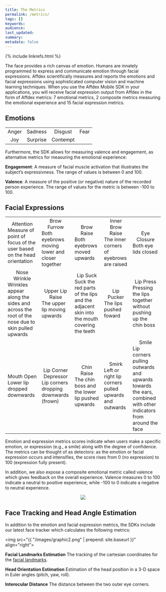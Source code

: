 ```yaml
---
title: The Metrics
permalink: /metrics/
tags: []
keywords: 
audience: 
last_updated: 
summary: 
metadata: false
---
```

{% include linkrefs.html %} 

The face provides a rich canvas of emotion. Humans are innately programmed to express and communicate emotion through facial expressions. Affdex scientifically measures and reports the emotions and facial expressions using sophisticated computer vision and machine learning techniques. When you use the Affdex Mobile SDK in your applications, you will receive facial expression output from Affdex in the form of Affdex metrics: 7 emotional metrics, 2 composite metrics measuring the emotional experience and 15 facial expression metrics.

## Emotions

<table>
<tr>
<td><img src="../images/faces/Anger.jpg" alt="" title="Anger" align=center>
<center>Anger</center></td>
<td><img src="../images/faces/Sadness.jpg" alt="" title="Sadness" align=center>
<center>Sadness</center></td>
<td><img src="../images/faces/Disgust.jpg" alt="" title="Disgust" align=center>
<center>Disgust</center></td>
<td><img src="../images/faces/Fear.jpg" alt="" title="Fear" align=center>
<center>Fear</center></td>
</tr>
<tr>
<td><img src="../images/faces/Joy.jpg" alt="" title="Joy" align=center>
<center>Joy</center></td>
<td><img src="../images/faces/Surprise.jpg" alt="" title="Surprise" align=center>
<center>Surprise</center></td>
<td><img src="../images/faces/Contempt.jpg" alt="" title="Contempt" align=center>
<center>Contempt</center></td>
</tr>
</table>

Furthermore, the SDK allows for measuring valence and engagement, as alternative metrics for measuring the emotional experience:

<strong>Engagement</strong>: A measure of facial muscle activation that illustrates the subject’s expressivness. The range of values is between 0 and 100.

<strong>Valence</strong>: A measure of the positive (or negative) nature of the recorded person experience. The range of values for the metric is between -100 to 100.

## Facial Expressions 

<table>
<tr>
<td><img src="../images/faces/Attention.jpg" alt="" title="Attention" align=center>
<center>Attention</center>
Measure of point of focus of the user based on the head orientation</td>
<td><img src="../images/faces/Brow%20Furrow.jpg" alt="" title="Brow Furrow" align=center>
<center>Brow Furrow</center>
Both eyebrows moving lower and closer together</td>
<td><img src="../images/faces/Brow%20Raise.jpg" alt="" title="Brow Raise" align=center>
<center>Brow Raise</center>
Both eyebrows moved upwards</td>
<td><img src="../images/faces/Inner%20Brow%20Raise.jpg" alt="" title="Inner Brow Raise" align=center>
<center>Inner Brow Raise</center>
The inner corners of eyebrows are raised</td>
<td><img src="../images/faces/Eye%20Closure.jpg" alt="" title="Eye Closure" align=center>
<center>Eye Closure</center>
Both eye lids closed</td>
</tr>
<tr>
<td><img src="../images/faces/Nose%20Wrinkle.jpg" alt="" title="Nose Wrinkle" align=center>
<center>Nose Wrinkle</center>
Wrinkles appear along the sides and across the root of the nose due to skin pulled upwards</td>
<td><img src="../images/faces/Upper%20Lip%20Raise.jpg" alt="" title="Upper Lip Raise" align=center>
<center>Upper Lip Raise</center>
The upper lip moving upwards</td>
<td><img src="../images/faces/Lip%20Suck.jpg" alt="" title="Lip Suck" align=center>
<center>Lip Suck</center>
Suck the red parts of the lips and the adjacent skin into the mouth covering the teeth</td>
<td><img src="../images/faces/Lip%20Pucker.jpg" alt="" title="Lip Pucker" align=center>
<center>Lip Pucker</center>
The lips pushed foward</td>
<td><img src="../images/faces/Lip%20Press.jpg" alt="" title="Lip Press" align=center>
<center>Lip Press</center>
Pressing the lips together without pushing up the chin boss</td>
</tr>
<tr>
<td><img src="../images/faces/Mouth%20Open.jpg" alt="" title="Mouth Open" align=center>
<center>Mouth Open</center>
Lower lip dropped downwards</td>
<td><img src="../images/faces/Lip%20Depressor.jpg" alt="" title="Lip Depressor" align=center>
<center>Lip Corner Depressor</center>
Lip corners dropping downwards (frown)</td>
<td><img src="../images/faces/Chin%20Raise.jpg" alt="" title="Chin Raise" align=center>
<center>Chin Raise</center>
The chin boss and the lower lip pushed upwards</td>
<td><img src="../images/faces/Smirk.jpg" alt="" title="Smirk" align=center>
<center>Smirk</center>
Left or right lip corners pulled upwards and outwards</td>
<td><img src="../images/faces/Smile.jpg" alt="" title="Smile" align=center>
<center>Smile</center>
Lip corners pulling outwards and upwards towards the ears, combined with other indicators from around the face</td>
</tr>
</table>

Emotion and expression metrics scores indicate when users make a specific emotion, or expression (e.g., a smile) along with the degree of confidence. The metrics can be thought of as detectors: as the emotion or facial expression occurs and intensifies, the score rises from 0 (no expression) to 100 (expression fully present). 

In addition, we also expose a composite emotional metric called valence which gives feedback on the overall experience. Valence measures 0 to 100 indicate a neutral to positive experience, while -100 to 0 indicate a negative to neutral experience.

<center><img src="{{ "/images/graphic1.png" | prepend: site.baseurl }}"></center>

## Face Tracking and Head Angle Estimation

In addition to the emotion and facial expression metrics, the SDKs include our latest face tracker which calculates the following metrics:

<img src="{{ "/images/graphic2.png" | prepend: site.baseurl }}" align="right">

<strong>Facial Landmarks Estimation</strong>
The tracking of the cartesian coordinates for the [facial landmarks](/fpi/).

<strong>Head Orientation Estimation</strong>
Estimation of the head position in a 3-D space in Euler angles (pitch, yaw, roll).

<strong>Interocular Distance</strong>
The distance between the two outer eye corners.
